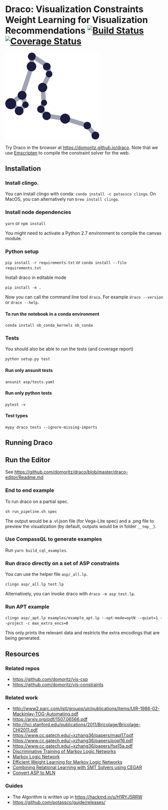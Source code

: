 # Draco: Visualization Constraints Weight Learning for Visualization Recommendations [![Build Status](https://travis-ci.org/domoritz/draco.svg?branch=master)](https://travis-ci.org/domoritz/draco) [![Coverage Status](https://coveralls.io/repos/github/domoritz/draco/badge.svg?branch=master)](https://coveralls.io/github/domoritz/draco?branch=master)

<img src="logos/dark/logo-dark.png" width=300></img>

Try Draco in the browser at https://domoritz.github.io/draco. Note that we use [Emscripten](https://github.com/kripken/emscripten) to compile the constraint solver for the web.

## Installation

### Install clingo.

You can install clingo with conda: `conda install -c potassco clingo`. On MacOS, you can alternatively run `brew install clingo`.

### Install node dependencies

`yarn` or `npm install`

You might need to activate a Python 2.7 environment to compile the canvas module.

### Python setup

`pip install -r requirements.txt` or `conda install --file requirements.txt`

Install draco in editable mode

`pip install -e .`

Now you can call the command line tool `draco`. For example `draco --version` or `draco --help`.

#### To run the notebook in a conda environment

`conda install nb_conda_kernels nb_conda`

### Tests

You should also be able to run the tests (and coverage report)

`python setup.py test`

#### Run only ansunit tests

`ansunit asp/tests.yaml`

#### Run only python tests

`pytest -v`

#### Test types

`mypy draco tests --ignore-missing-imports`

## Running Draco

## Run the Editor

See https://github.com/domoritz/draco/blob/master/draco-editor/Readme.md

### End to end example

To run draco on a partial spec.

`sh run_pipeline.sh spec`

The output would be a .vl.json file (for Vega-Lite spec) and a .png file to preview the visualization (by default, outputs would be in folder `__tmp__`).

### Use CompassQL to generate examples

Run `yarn build_cql_examples`.

### Run draco directly on a set of ASP constraints

You can use the helper file `asp/_all.lp`.

`clingo asp/_all.lp test.lp`

Alternatively, you can invoke draco with `draco -m asp test.lp`.

### Run APT example

`clingo asp/_apt.lp examples/example_apt.lp --opt-mode=optN --quiet=1 --project -c max_extra_encs=0`

This only prints the relevant data and restricts the extra encodings that are being generated.

## Resources

### Related repos

* https://github.com/domoritz/vis-csp
* https://github.com/domoritz/vis-constraints

### Related work

* http://www2.parc.com/istl/groups/uir/publications/items/UIR-1986-02-Mackinlay-TOG-Automating.pdf
* https://arxiv.org/pdf/1507.06566.pdf
* http://hci.stanford.edu/publications/2011/Bricolage/Bricolage-CHI2011.pdf
* https://www.cc.gatech.edu/~xzhang36/papers/mapl17.pdf
* https://www.cc.gatech.edu/~xzhang36/papers/popl16.pdf
* https://www.cc.gatech.edu/~xzhang36/papers/fse15a.pdf
* [Discriminative Training of Markov Logic Networks](https://homes.cs.washington.edu/~pedrod/papers/aaai05.pdf)
* [Markov Logic Network](https://homes.cs.washington.edu/~pedrod/papers/pilp.pdf)
* [Efficient Weight Learning for Markov Logic Networks](https://homes.cs.washington.edu/~pedrod/papers/pkdd07.pdf)
* [Combining Relational Learning with SMT
Solvers using CEGAR](https://www.microsoft.com/en-us/research/wp-content/uploads/2016/02/main-25.pdf)
* [Convert ASP to MLN](http://reasoning.eas.asu.edu/lpmln/Tutorial.html)

### Guides

* The Algorithm is written up in https://hackmd.io/s/H1RYJ5RRW
* https://github.com/potassco/guide/releases/

